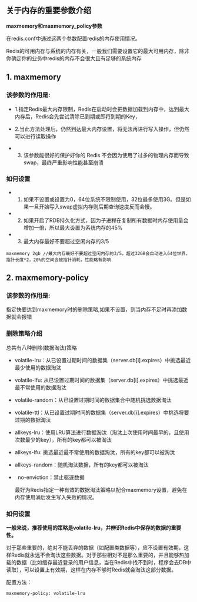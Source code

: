 

关于内存的重要参数介绍
------

**maxmemory和maxmemory_policy参数**



在redis.conf中通过这两个参数配置redis的内存使用情况。

Redis的可用内存与系统的内存有关，一般我们需要设置它的最大可用内存，除非你确定你的业务中redis的内存不会很大且有足够的系统内存

## 1. maxmemory


### 该参数的作用是:


* 1.指定Redis最大内存限制，Redis在启动时会把数据加载到内存中，达到最大内存后，Redis会先尝试清除已到期或即将到期的Key，

* 2.当此方法处理后，仍然到达最大内存设置，将无法再进行写入操作，但仍然可以进行读取操作

* 3. 该参数能很好的保护好你的 Redis 不会因为使用了过多的物理内存而导致 swap，最终严重影响性能甚至崩溃

### 如何设置

* 1. 如果不设置或设置为0，64位系统不限制使用，32位最多使用3G。但是如果一旦开始写入swap虚拟内存则后期查询速度反而会慢。
* 2. 如果开启了RDB持久化方式，因为子进程在复制所有数据时内存使用量会增加一倍，所以最大设置为系统内存的45%
* 3. 最大内存最好不要超过空闲内存的3/5

```
maxmemory 2gb //最大内存最好不要超过空闲内存的3/5，超过32GB会自动进入64位世界，指针长度*2，20%的空间会被指针消耗，性能略有影响
```

## 2. maxmemory-policy


### 该参数的作用是:

指定快要达到maxmemory时的删除策略,如果不设置，则当内存不足时再添加数据就会报错

### 删除策略介绍

总共有八种删除(数据淘汰)策略

*   volatile-lru：从已设置过期时间的数据集（server.db[i].expires）中挑选最近最少使用的数据淘汰
*   volatile-lfu: 从已设置过期时间的数据集（server.db[i].expires）中挑选最近最不常使用的数据淘汰
*   volatile-random：从已设置过期时间的数据集合中随机挑选数据淘汰
*   volatile-ttl：从已设置过期时间的数据集（server.db[i].expires）中挑选将要过期的数据淘汰
*   allkeys-lru：使用LRU算法进行数据淘汰（淘汰上次使用时间最早的，且使用次数最少的key），所有的key都可以被淘汰
*   allkeys-lfu: 挑选最近最不常使用的数据淘汰，所有的key都可以被淘汰
*   allkeys-random：随机淘汰数据，所有的key都可以被淘汰
*   no-enviction：禁止驱逐数据


    最好为Redis指定一种有效的数据淘汰策略以配合maxmemory设置，避免在内存使用满后发生写入失败的情况。

### 如何设置

   **一般来说，推荐使用的策略是volatile-lru，并辨识Redis中保存的数据的重要性。** 
   
   对于那些重要的，绝对不能丢弃的数据（如配置类数据等），应不设置有效期，这样Redis就永远不会淘汰这些数据。对于那些相对不是那么重要的，并且能够热加载的数据（比如缓存最近登录的用户信息，当在Redis中找不到时，程序会去DB中读取），可以设置上有效期，这样在内存不够时Redis就会淘汰这部分数据。

   配置方法：

```xml
maxmemory-policy: volatile-lru
```


